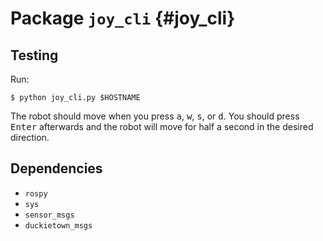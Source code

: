 # Package `joy_cli` {#joy_cli}

<move-here src="#joy_cli"/>


## Testing

Run:

    $ python joy_cli.py $HOSTNAME

The robot should move when you press <kbd>a</kbd>, <kbd>w</kbd>, <kbd>s</kbd>, or <kbd>d</kbd>. You should press <kbd>Enter</kbd> afterwards and the robot will move for half a second in the desired direction.

## Dependencies

* `rospy`
* `sys`
* `sensor_msgs`
* `duckietown_msgs`
